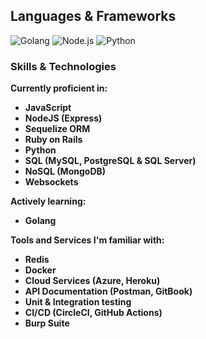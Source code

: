 <!--
**Demilade-Omitiran/Demilade-Omitiran** is a ✨ _special_ ✨ repository because its `README.md` (this file) appears on your GitHub profile.

Here are some ideas to get you started:

- 🔭 I’m currently working on ...
- 🌱 I’m currently learning ...
- 👯 I’m looking to collaborate on ...
- 🤔 I’m looking for help with ...
- 💬 Ask me about ...
- 📫 How to reach me: ...
- 😄 Pronouns: ...
- ⚡ Fun fact: ...
-->
## Languages & Frameworks
![Golang](https://img.shields.io/badge/Golang-00ADD8?style=for-the-badge&logo=go&logoColor=white) ![Node.js](https://img.shields.io/badge/node.js-339933?style=for-the-badge&logo=nodedotjs&logoColor=white) ![Python](https://img.shields.io/badge/python-3776AB?style=for-the-badge&logo=python&logoColor=ffdd54) 

### Skills & Technologies
**Currently proficient in:**
- **JavaScript**
- **NodeJS (Express)**
- **Sequelize ORM**
- **Ruby on Rails**
- **Python**
- **SQL (MySQL, PostgreSQL & SQL Server)**
- **NoSQL (MongoDB)**
- **Websockets**

**Actively learning:**
- **Golang**

**Tools and Services I'm familiar with:**
- **Redis**
- **Docker**
- **Cloud Services (Azure, Heroku)**
- **API Documentation (Postman, GitBook)**
- **Unit & Integration testing**
- **CI/CD (CircleCI, GitHub Actions)**
- **Burp Suite**
